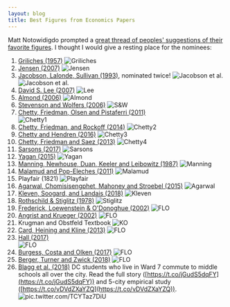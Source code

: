 ```yaml
---
layout: blog
title: Best Figures from Economics Papers
---
```


Matt Notowidigdo prompted a <a href="https://twitter.com/ProfNoto/status/973319310700699649">great thread of peoples' suggestions of their favorite figures</a>. I thought I would give a resting place for the nominees:

1. [Griliches (1957)](http://www.jstor.org/stable/1905380) 
![Griliches](http://paulgp.github.io/best_figures/griliches1957.jpg)
2. [Jensen (2007)](https://academic.oup.com/qje/article-abstract/122/3/879/1879540)
![Jensen](http://paulgp.github.io/best_figures/jensen2007.jpg)
3. [Jacobson, Lalonde, Sullivan (1993)](http://www.jstor.org/stable/2117574), nominated twice! 
![Jacobson et al.](http://paulgp.github.io/best_figures/JacobsonLalondeSullivan.jpg) 
![Jacobson et al.](http://paulgp.github.io/best_figures/JacobsonLalondeSullivan_take2.jpg)
4. [David S. Lee (2007)](https://www.princeton.edu/~davidlee/wp/RDrand.pdf)
 ![Lee](http://paulgp.github.io/best_figures/LeeVoting.jpg)
5. [Almond (2006)](http://www.jstor.org/stable/10.1086/507154)
 ![Almond](http://paulgp.github.io/best_figures/Almond2006.jpg)
6. [Stevenson and Wolfers (2006)](https://academic.oup.com/qje/article-abstract/121/1/267/1849020) 
![S&W](http://paulgp.github.io/best_figures/StevensonWolfers.jpg)
7. [Chetty, Friedman, Olsen and Pistaferri (2011)](https://academic.oup.com/qje/article-abstract/126/2/749/1870394)
<br>![Chetty1](http://paulgp.github.io/best_figures/ChettyFriedmanOlsenPistaferri.jpg)
8. [Chetty, Friedman, and Rockoff (2014)](https://www.aeaweb.org/articles?id=10.1257/aer.104.9.2593) 
![Chetty2](http://paulgp.github.io/best_figures/ChettyFriedmanRockoff.jpg)
9. [Chetty and Hendren (2016)](http://www.nber.org/papers/w23001)
![Chetty3](http://paulgp.github.io/best_figures/ChettyHendren.jpg)
10. [Chetty, Friedman and Saez (2013)](https://www.aeaweb.org/articles?id=10.1257/aer.103.7.2683) ![Chetty4](http://paulgp.github.io/best_figures/ChettyFriedmanSaez.jpg)
11. [Sarsons (2017)](https://www.aeaweb.org/articles?id=10.1257/aer.p20171126) ![Sarsons](http://paulgp.github.io/best_figures/Sarsons2017.jpg)
12. [Yagan (2015)](https://www.aeaweb.org/articles?id=10.1257/aer.20130098) ![Yagan](http://paulgp.github.io/best_figures/Yagan2015.jpg)
13. [Manning, Newhouse, Duan, Keeler and Leibowitz (1987)](http://www.jstor.org/stable/1804094) ![Manning](http://paulgp.github.io/best_figures/ManningNewhouseDuanKeelerLeibowitz1987.jpg)
14. [Malamud and Pop-Eleches (2011)](https://academic.oup.com/qje/article-abstract/126/2/987/1868417) ![Malamud](http://paulgp.github.io/best_figures/MalamudPopEleches.jpg)
15. Playfair (1821) ![Playfair](http://paulgp.github.io/best_figures/Playfair1821.jpg)
16. [Agarwal, Chomisisengphet, Mahoney and Stroebel (2015)](https://academic.oup.com/qje/article-abstract/130/1/111/2338025) ![Agarwal](http://paulgp.github.io/best_figures/Mahoney2014.jpg)
17. [Kleven, Soogard, and Landais (2018)](http://www.nber.org/papers/w24219) ![Kleven](http://paulgp.github.io/best_figures/KlevenSoogardLandais.jpg)
18. [Rothschild & Stiglitz (1978)](http://www.jstor.org/stable/1885326) ![Stiglitz](http://paulgp.github.io/best_figures/RothschildStiglitz.jpg)
19. [Frederick, Loewenstein & O'Donoghue (2002)](https://www.aeaweb.org/articles?id=10.1257/002205102320161311) ![FLO](http://paulgp.github.io/best_figures/FrederickLoewensteinODonoghue.jpg)
20. [Angrist and Krueger (2002)](https://academic.oup.com/qje/article-abstract/106/4/979/1873496) ![FLO](http://paulgp.github.io/best_figures/AngristKrueger.jpg)
21. Krugman and Obstfeld Textbook ![KO](http://paulgp.github.io/best_figures/KrugmanObstfeld.jpg)
22. [Card, Heining and Kline (2013)](https://academic.oup.com/qje/article-abstract/128/3/967/1848785) ![FLO](http://paulgp.github.io/best_figures/CardHeiningKline.jpg)
23. [Hall (2017)](https://www.aeaweb.org/articles?id=10.1257/aer.20141297) <br>
![FLO](http://paulgp.github.io/best_figures/Hall.jpg)
24. [Burgess, Costa and Olken (2017)](https://economics.mit.edu/files/12732) ![FLO](http://paulgp.github.io/best_figures/BurgessCostaOlken.jpg)
25. [Berger, Turner and Zwick (2018)](http://www.ericzwick.com/fthb/stim.pdf) ![FLO](http://paulgp.github.io/best_figures/Zwick.jpg)
26. [Blagg et al. (2018)](https://www.urban.org/research/publication/road-school-how-far-students-travel-school-choice-rich-cities-denver-detroit-new-orleans-new-york-city-and-washington-dc) DC students who live in Ward 7 commute to middle schools all over the city. Read the full story ([https://t.co/jGudS5dqFY](https://t.co/jGudS5dqFY)) and 5-city empirical study ([https://t.co/vDVdZXaYZQ](https://t.co/vDVdZXaYZQ)). ![pic.twitter.com/TCYTaz7DiU](https://t.co/TCYTaz7DiU) 